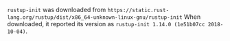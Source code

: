 `rustup-init` was downloaded from `https://static.rust-lang.org/rustup/dist/x86_64-unknown-linux-gnu/rustup-init`
When downloaded, it reported its version as `rustup-init 1.14.0 (1e51b07cc 2018-10-04)`.
